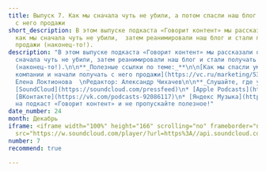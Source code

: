 ```yaml
---
title: Выпуск 7. Как мы сначала чуть не убили, а потом спасли наш блог и стали получать
  с него продажи
short_description: В этом выпуске подкаста «Говорит контент» мы рассказали о том,
  как мы сначала чуть не убили,  затем реанимировали наш блог и стали получать с него
  продажи (наконец-то!).
description: "В этом выпуске подкаста «Говорит контент» мы рассказали о том, как мы
  сначала чуть не убили, затем реанимировали наш блог и стали получать с него продажи
  (наконец-то!).\n\n**_Полезные ссылки по теме:_**\n\n[Как мы спасли умирающий блог
  компании и начали получать с него продажи](https://vc.ru/marketing/53536-kak-my-spasli-umirayushchiy-blog-kompanii-i-nachali-poluchat-s-nego-prodazhi)\n\nВедущая:
  Елена Локтионова  \nРедактор: Александр Чихачев\n\n**_Слушайте, где удобно:_**\n\n*
  [SoundCloud](https://soundcloud.com/pressfeed)\n* [Apple Podcasts](https://podcasts.apple.com/ru/podcast/%D0%B3%D0%BE%D0%B2%D0%BE%D1%80%D0%B8%D1%82-%D0%BA%D0%BE%D0%BD%D1%82%D0%B5%D0%BD%D1%82/id1482575931)\n*
  [ВКонтакте](https://vk.com/podcasts-92086117)\n* [Яндекс Музыка](https://music.yandex.ru/album/8967686)\n\nПодписывайтесь
  на подкаст «Говорит контент» и не пропускайте полезное!"
date_number: 24
month: Декабрь
iframe: <iframe width="100%" height="166" scrolling="no" frameborder="no" allow="autoplay"
  src="https://w.soundcloud.com/player/?url=https%3A//api.soundcloud.com/tracks/733274005&color=%23ff5500&auto_play=false&hide_related=false&show_comments=true&show_user=true&show_reposts=false&show_teaser=true"></iframe>
number: 7
recommend: true

---
```

